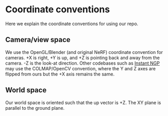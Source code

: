 # Coordinate conventions

Here we explain the coordinate conventions for using our repo.

## Camera/view space

We use the OpenGL/Blender (and original NeRF) coordinate convention for cameras. +X is right, +Y is up, and +Z is pointing back and away from the camera. -Z is the look-at direction. Other codebases such as [Instant NGP](https://github.com/NVlabs/instant-ngp/discussions/153?converting=1#discussioncomment-2187652) may use the COLMAP/OpenCV convention, where the Y and Z axes are flipped from ours but the +X axis remains the same.

## World space

Our world space is oriented such that the up vector is +Z. The XY plane is parallel to the ground plane.
